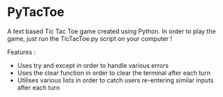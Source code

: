 # PyTacToe
A text based Tic Tac Toe game created using Python.
In order to play the game, just run the TicTacToe.py script on your computer !


Features :
- Uses try and except in order to handle various errors
- Uses the clear function in order to clear the terminal after each turn
- Utilises various lists in order to catch users re-entering similar inputs after each turn 

